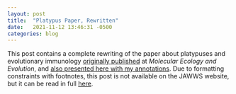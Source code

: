 ```yaml
---
layout: post
title:  "Platypus Paper, Rewritten"
date:   2021-11-12 13:46:31 -0500
categories: blog
---
```


This post contains a complete rewriting of the paper about platypuses and evolutionary immunology [originally published](https://academic.oup.com/mbe/article/29/10/3205/1030857) at *Molecular Ecology and Evolution*, and [also presented here with my annotations](https://jawws.org/blog/2021/10/07/platypus-annotated.html).
Due to formatting constraints with footnotes, this post is not available on the JAWWS website, but it can be read in full [here](https://etiennefd.com/dgm/platypus-paper-rewritten/).
